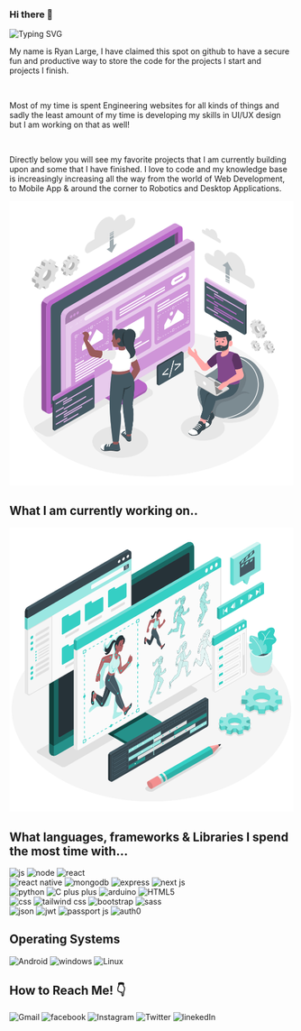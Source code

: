 ### Hi there 👋

<img src="https://readme-typing-svg.demolab.com?font=Cinzel&size=50&duration=2500&pause=1000&color=FFF&multiline=true&width=1000&height=200&lines=Hi!+My+name+is+Ryan+Large%2C+;and+Welcome+to+my+Github+profile!!" alt="Typing SVG" />

<p>My name is Ryan Large, I have claimed this spot on github
to have a secure fun and productive way to store the code
for the projects I start and projects I finish.</p> 
<br/>
<p>Most of my time is spent Engineering websites for all kinds of things
and sadly the least amount of my time is developing my skills in UI/UX design
but I am working on that as well!</p>
<br/> 
<p>Directly below you will see my favorite projects 
that I am currently building upon and some that I have finished.
I love to code and my knowledge base is increasingly increasing
all the way from the world of Web Development, to Mobile App & around the
corner to Robotics and Desktop Applications.</p>

<img src="./assets/WebsiteCreator-amico.svg" alt="Cool Photo" />

## What I am currently working on..

<img src="./assets/web.svg" alt="web" />

## What languages, frameworks & Libraries I spend the most time with...  

<img style="width: 25px; height: 25px" src="https://seeklogo.com/images/J/javascript-logo-8892AEFCAC-seeklogo.com.png" alt="js" /> <img style="width: 25px; height: 25px" src="https://cdn.pixabay.com/photo/2015/04/23/17/41/node-js-736399_1280.png" alt="node" /> <img style="width: 25px; height: 25px" src="https://cdn.worldvectorlogo.com/logos/react-2.svg" alt="react" />
<br/>
<img style="width: 25px; height: 25px" src="https://cdn.worldvectorlogo.com/logos/react-native-1.svg" alt="react native" /> <img style="width: 25px; height: 25px" src="https://cdn.worldvectorlogo.com/logos/mongodb-icon-1.svg" alt="mongodb" /> <img style="width: 25px; height: 25px" src="https://cdn.worldvectorlogo.com/logos/express-109.svg" alt="express" /> <img style="width: 25px; height: 25px" src="https://cdn.worldvectorlogo.com/logos/next-js.svg" alt="next js" />
<br/>
<img style="width: 25px; height: 25px" src="https://cdn.worldvectorlogo.com/logos/python-5.svg" alt="python" /> <img style="width: 25px; height: 25px" src="https://cdn.worldvectorlogo.com/logos/c.svg" alt="C plus plus" /> <img style="width: 25px; height: 25px" src="https://cdn.worldvectorlogo.com/logos/arduino-1.svg" alt="arduino" /> <img style="width: 25px; height: 25px" src="https://cdn.worldvectorlogo.com/logos/html-1.svg" alt="HTML5" />
<br/>
<img style="width: 25px; height: 25px" src="https://cdn.worldvectorlogo.com/logos/css-3.svg" alt="css" /> <img style="width: 25px; height: 25px" src="https://cdn.worldvectorlogo.com/logos/tailwind-css-2.svg" alt="tailwind css" /> <img style="width: 25px; height: 25px" src="https://cdn.worldvectorlogo.com/logos/bootstrap-5-1.svg" alt="bootstrap" /> <img style="width: 25px; height: 25px" src="https://cdn.worldvectorlogo.com/logos/sass-1.svg" alt="sass" />
<br/>
<img style="width: 25px; height: 25px" src="https://cdn.worldvectorlogo.com/logos/json-5.svg" alt="json" /> <img style="width: 25px; height: 25px" src="https://cdn.worldvectorlogo.com/logos/jwtio-json-web-token.svg" alt="jwt" /> <img style="width: 25px; height: 25px" src="https://cdn.worldvectorlogo.com/logos/passport.svg" alt="passport js" /> <img style="width: 25px; height: 25px" src="https://cdn.worldvectorlogo.com/logos/auth0.svg" alt="auth0" />

## Operating Systems 
<img src="https://img.shields.io/badge/Android-3DDC84?style=for-the-badge&logo=android&logoColor=white" alt="Android" />
<img src="https://img.shields.io/badge/Windows-0078D6?style=for-the-badge&logo=windows&logoColor=white" alt="windows" />
<img src="https://img.shields.io/badge/Linux-FCC624?style=for-the-badge&logo=linux&logoColor=black" alt="Linux" />

## How to Reach Me! 👇
<img src="https://img.shields.io/badge/Gmail-D14836?style=for-the-badge&logo=gmail&logoColor=white" alt="Gmail" />
<img src="https://img.shields.io/badge/Facebook-1877F2?style=for-the-badge&logo=facebook&logoColor=white" alt="facebook" />
<img src="https://img.shields.io/badge/Instagram-E4405F?style=for-the-badge&logo=instagram&logoColor=white" alt="Instagram" />
<img src="https://img.shields.io/badge/Twitter-1DA1F2?style=for-the-badge&logo=twitter&logoColor=white" alt="Twitter" />
<img src="https://img.shields.io/badge/LinkedIn-0077B5?style=for-the-badge&logo=linkedin&logoColor=white" alt="linekedIn" />
